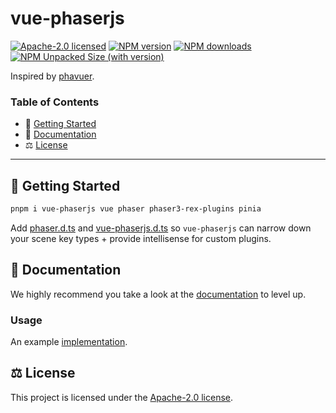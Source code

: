 # vue-phaserjs

[![Apache-2.0 licensed][badge-license]][url-license]
[![NPM version][badge-npm-version]][url-npm]
[![NPM downloads][badge-npm-downloads]][url-npm]
[![NPM Unpacked Size (with version)][badge-npm-unpacked-size]][url-npm]

Inspired by [phavuer](https://github.com/laineus/phavuer).

### Table of Contents

- 🚀 [Getting Started](#getting-started)
- 📖 [Documentation](#documentation)
- ⚖️ [License](#license)

---

## <a name="getting-started">🚀 Getting Started</a>

```bash
pnpm i vue-phaserjs vue phaser phaser3-rex-plugins pinia
```

Add [phaser.d.ts](https://github.com/Esposter/Esposter/blob/main/packages/app/types/phaser.d.ts) and [vue-phaserjs.d.ts](https://github.com/Esposter/Esposter/blob/main/packages/app/types/vue-phaser.d.ts) so `vue-phaserjs` can narrow down your scene key types + provide intellisense for custom plugins.

## <a name="documentation">📖 Documentation</a>

We highly recommend you take a look at the [documentation](https://esposter.com/docs/modules/vue_phaserjs.html) to level up.

### Usage

An example [implementation](https://github.com/Esposter/Esposter/blob/main/packages/app/app/pages/dungeons.vue).

## <a name="license">⚖️ License</a>

This project is licensed under the [Apache-2.0 license](https://github.com/Esposter/Esposter/blob/main/LICENSE).

[badge-license]: https://img.shields.io/github/license/Esposter/Esposter.svg?color=blue
[url-license]: https://github.com/Esposter/Esposter/blob/main/LICENSE
[badge-npm-version]: https://img.shields.io/npm/v/Esposter/latest?color=brightgreen
[url-npm]: https://www.npmjs.com/package/Esposter/v/latest
[badge-npm-unpacked-size]: https://img.shields.io/npm/unpacked-size/Esposter/latest?label=npm
[badge-npm-downloads]: https://img.shields.io/npm/dm/parse-tmx.svg
